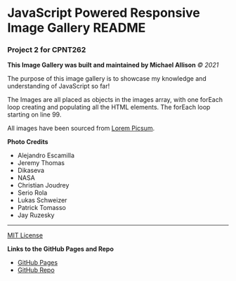 # JavaScript Powered Responsive Image Gallery README

### Project 2 for CPNT262
**This Image Gallery was built and maintained by Michael Allison**
*&copy; 2021*

The purpose of this image gallery is to showcase my knowledge and understanding of JavaScript so far!

The Images are all placed as objects in the images array, with one forEach loop creating and populating all the HTML elements. The forEach loop starting on line 99. 

All images have been sourced from [Lorem Picsum](https://picsum.photos/).

**Photo Credits**
- Alejandro Escamilla
- Jeremy Thomas
- Dikaseva
- NASA
- Christian Joudrey
- Serio Rola
- Lukas Schweizer
- Patrick Tomasso
- Jay Ruzesky

---
[MIT License](https://opensource.org/licenses/MIT)

**Links to the GitHub Pages and Repo**
- [GitHub Pages](https://huntthee.github.io/cpnt260-a3/)
- [GitHub Repo](https://github.com/Huntthee/cpnt260-a3)